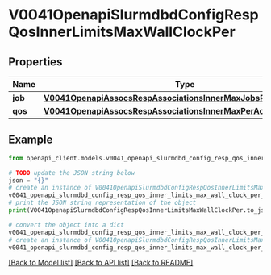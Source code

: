 # V0041OpenapiSlurmdbdConfigRespQosInnerLimitsMaxWallClockPer


## Properties

Name | Type | Description | Notes
------------ | ------------- | ------------- | -------------
**job** | [**V0041OpenapiAssocsRespAssociationsInnerMaxJobsPerWallClock**](V0041OpenapiAssocsRespAssociationsInnerMaxJobsPerWallClock.md) |  | [optional] 
**qos** | [**V0041OpenapiAssocsRespAssociationsInnerMaxPerAccountWallClock**](V0041OpenapiAssocsRespAssociationsInnerMaxPerAccountWallClock.md) |  | [optional] 

## Example

```python
from openapi_client.models.v0041_openapi_slurmdbd_config_resp_qos_inner_limits_max_wall_clock_per import V0041OpenapiSlurmdbdConfigRespQosInnerLimitsMaxWallClockPer

# TODO update the JSON string below
json = "{}"
# create an instance of V0041OpenapiSlurmdbdConfigRespQosInnerLimitsMaxWallClockPer from a JSON string
v0041_openapi_slurmdbd_config_resp_qos_inner_limits_max_wall_clock_per_instance = V0041OpenapiSlurmdbdConfigRespQosInnerLimitsMaxWallClockPer.from_json(json)
# print the JSON string representation of the object
print(V0041OpenapiSlurmdbdConfigRespQosInnerLimitsMaxWallClockPer.to_json())

# convert the object into a dict
v0041_openapi_slurmdbd_config_resp_qos_inner_limits_max_wall_clock_per_dict = v0041_openapi_slurmdbd_config_resp_qos_inner_limits_max_wall_clock_per_instance.to_dict()
# create an instance of V0041OpenapiSlurmdbdConfigRespQosInnerLimitsMaxWallClockPer from a dict
v0041_openapi_slurmdbd_config_resp_qos_inner_limits_max_wall_clock_per_from_dict = V0041OpenapiSlurmdbdConfigRespQosInnerLimitsMaxWallClockPer.from_dict(v0041_openapi_slurmdbd_config_resp_qos_inner_limits_max_wall_clock_per_dict)
```
[[Back to Model list]](../README.md#documentation-for-models) [[Back to API list]](../README.md#documentation-for-api-endpoints) [[Back to README]](../README.md)


